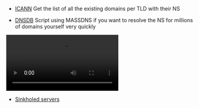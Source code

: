 - [ICANN](Domains/ICANN/Get_all_the_domains_with_NS.md) Get the list of all the existing domains per TLD with their NS

- [DNSDB](Domains/TOP1M_DB_script) Script using MASSDNS if you want to resolve the NS for millions of domains yourself very quickly

![DNSDB](Domains/TOP1M_DB_script/DNSDB.mp4)

- [Sinkholed servers](Domains/TOP1M_DB_script)
